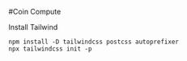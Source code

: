 #Coin Compute

Install Tailwind 

```
npm install -D tailwindcss postcss autoprefixer
npx tailwindcss init -p
```

